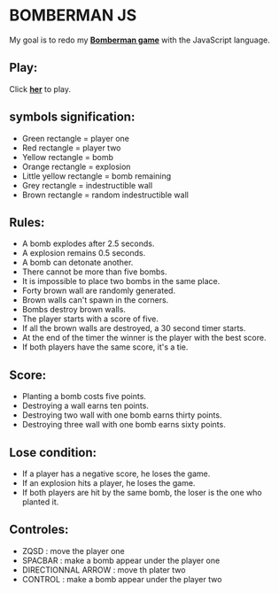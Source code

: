 
# BOMBERMAN JS

My goal is to redo my __[Bomberman game](https://github.com/ValentinVacher/BOMBERMAN.git)__ with the JavaScript language.
## Play:

Click __[her](https://valentinvacher.github.io/BOMBERMAN-JS/)__ to play.
## symbols signification:

- Green rectangle = player one
- Red rectangle = player two
- Yellow rectangle = bomb
- Orange rectangle = explosion
- Little yellow rectangle = bomb remaining
- Grey rectangle = indestructible wall
- Brown rectangle = random indestructible wall
## Rules:

- A bomb explodes after 2.5 seconds.
- A explosion remains 0.5 seconds.
- A bomb can detonate another.
- There cannot be more than five bombs.
- It is impossible to place two bombs in the same place.
- Forty brown wall are randomly generated.
- Brown walls can't spawn in the corners.
- Bombs destroy brown walls.
- The player starts with a score of five.
- If all the brown walls are destroyed, a 30 second timer starts.
- At the end of the timer the winner is the player with the best score.
- If both players have the same score, it's a tie.
## Score:

- Planting a bomb costs five points.
- Destroying a wall earns ten points.
- Destroying two wall with one bomb earns thirty points.
- Destroying three wall with one bomb earns sixty points.
## Lose condition:

- If a player has a negative score, he loses the game.
- If an explosion hits a player, he loses the game.
- If both players are hit by the same bomb, the loser is the one who planted it.
## Controles:

- ZQSD : move the player one
- SPACBAR : make a bomb appear under the player one
- DIRECTIONNAL ARROW : move th plater two
- CONTROL : make a bomb appear under the player two